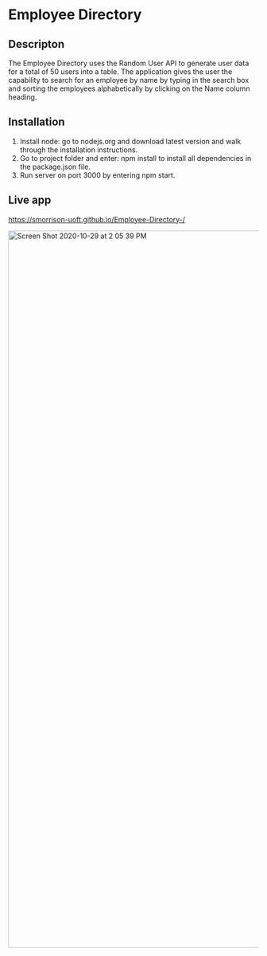 # Employee Directory

## Descripton

The Employee Directory uses the Random User API to generate user data for a total of 50 users into a table. The application gives the user the capability to search for an employee by name by typing in the search box and sorting the employees alphabetically by clicking on the Name column heading.

## Installation

1. Install node: go to nodejs.org and download latest version and walk through the installation instructions.
2. Go to project folder and enter: npm install to install all dependencies in the package.json file.
3. Run server on port 3000 by entering npm start.

## Live app
https://smorrison-uoft.github.io/Employee-Directory-/

<img width="1440" alt="Screen Shot 2020-10-29 at 2 05 39 PM" src="https://user-images.githubusercontent.com/64607428/97620339-d2d93980-19f7-11eb-8321-dca851236e10.png">
